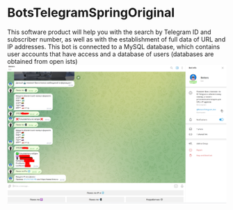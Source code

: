 # BotsTelegramSpringOriginal
This software product will help you with the search by Telegram ID and subscriber number, as well as with the establishment of full data of URL and IP addresses. This bot is connected to a MySQL database, which contains user accounts that have access and a database of users (databases are obtained from open ists)
![Screenshot](foto.png)
